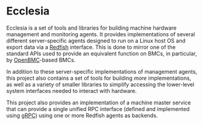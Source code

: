 # Ecclesia

Ecclesia is a set of tools and libraries for building machine hardware
management and monitoring agents. It provides implementations of several
different server-specific agents designed to run on a Linux host OS and export
data via a [Redfish](https://www.dmtf.org/standards/redfish) interface. This is
done to mirror one of the standard APIs used to provide an equivalent function
on BMCs, in particular, by [OpenBMC](https://github.com/openbmc/openbmc)-based
BMCs.

In addition to these server-specific implementations of management agents, this
project also contains a set of tools for building *more* implementations, as
well as a variety of smaller libraries to simplify accessing the lower-level
system interfaces needed to interact with hardware.

This project also provides an implementation of a machine master service that
can provide a single unified RPC interface (defined and implemented using
[gRPC](https://grpc.io/)) using one or more Redfish agents as backends.
